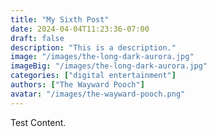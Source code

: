 ```yaml
---
title: "My Sixth Post"
date: 2024-04-04T11:23:36-07:00
draft: false
description: "This is a description."
image: "/images/the-long-dark-aurora.jpg"
imageBig: "/images/the-long-dark-aurora.jpg"
categories: ["digital entertainment"]
authors: ["The Wayward Pooch"]
avatar: "/images/the-wayward-pooch.png"
---
```


Test Content.
